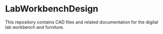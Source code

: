 # LabWorkbenchDesign
This repository contains CAD files and related documentation for the digital lab workbench and furniture. 
